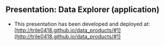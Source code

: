 ## Presentation: Data Explorer (application)

- This presentation has been developed and deployed at:  
[http://trile0418.github.io/data_products/#1](http://trile0418.github.io/data_products/#1)
